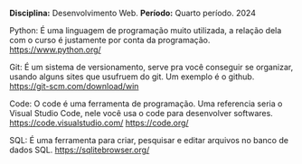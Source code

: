 **Disciplina:** Desenvolvimento Web.
**Período:** Quarto período. 2024

Python: É uma linguagem de programação muito utilizada, a relação dela com o curso é justamente por
conta da programação.
https://www.python.org/

Git: É um sistema de versionamento, serve pra você conseguir se organizar, usando alguns sites que
usufruem do git. Um exemplo é o github.
https://git-scm.com/download/win

Code: O code é uma ferramenta de programação. Uma referencia seria o Visual Studio Code, nele você usa o code para desenvolver softwares.
https://code.visualstudio.com/
https://code.org/

SQL: É uma ferramenta para criar, pesquisar e editar arquivos no banco de dados SQL.
https://sqlitebrowser.org/
